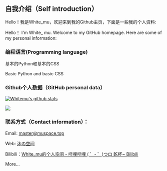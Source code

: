 ## 自我介绍（Self introduction）

Hello！我是White_mu，欢迎来到我的Github主页，下面是一些我的个人资料:

Hello！ I'm White_ mu. Welcome to my GitHub homepage. Here are some of my personal information:

### 编程语言(Programming language)

基本的Python和基本的CSS

Basic Python and basic CSS

### Github个人数据（GitHub personal data）

[![Whitemu's github stats](https://github-readme-stats.vercel.app/api?username=Moemu&show_icons=true&theme=tokyonight)](https://github.com/anuraghazra/github-readme-stats)

[![](https://github-readme-stats.vercel.app/api/top-langs/?username=Moemu&hide=html,JavaScript&theme=tokyonight)](https://github.com/anuraghazra/github-readme-stats)

### 联系方式（Contact information）：

Email: master@muspace.top

Web: [沐の空间](https://muspace.top/)

Bilibili：[White_mu的个人空间 - 哔哩哔哩 ( ゜- ゜)つロ 乾杯~ Bilibili](https://space.bilibili.com/97020216)

More...
